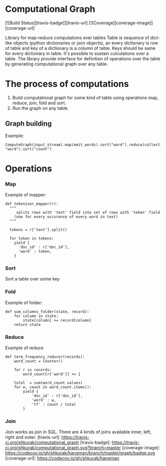 # Computational Graph
[![Build Status][travis-badge]][travis-url]
[![Coverage][coverage-image]][coverage-url]

Library for map-reduce computations over tables
Table is sequence of dict-like objects (python dictionaries or json objects), an every dictionary is row of table and key of a dictionary is a column of table.
Keys should be same for every dictionary in table. It's possible to sustain culculations over a table. The library provide interface for definition of 
operations over the table by generating computational graph over any table. 
# The process of computations
1) Build computational graph for some kind of table using operations map, reduce, join, fold and sort.
2) Run the graph on any table.

## Graph building
Example:
```
ComputeGraph(input_stream).map(emit_words).sort("word").reduce(collect_counts, "word").sort("count")
```
# Operations
### Map
Example of mapper:
```
def tokenizer_mapper(r):
  """
     splits rows with 'text' field into set of rows with 'token' field
    (one for every occurence of every word in text)
  """

  tokens = r['text'].split()

  for token in tokens:
    yield {
      'doc_id' : r['doc_id'],
      'word' : token,
    }
```
### Sort
Sort a table over some key

### Fold
Example of folder:
```
def sum_columns_folder(state, record):
    for column in state:
        state[column] += record[column]
    return state
```

### Reduce
Example of reduce
```
def term_frequency_reducer(records):
    word_count = Counter()

    for r in records:
        word_count[r['word']] += 1

    total  = sum(word_count.values)
    for w, count in word_count.items():
        yield {
            'doc_id' : r['doc_id'],
            'word' : w,
            'tf' : count / total
        }
```
        
### Join
Join works as join in SQL. There are 4 kinds of joins available inner, left, right and outer.
[travis-url]: https://travis-ci.org/shkurak/computational_graph
[travis-badge]: https://travis-ci.org/shkurak/computational_graph.svg?branch=master
[coverage-image]: https://codecov.io/gh/shkurak/hangman/branch/master/graph/badge.svg
[coverage-url]: https://codecov.io/gh/shkurak/hangman

